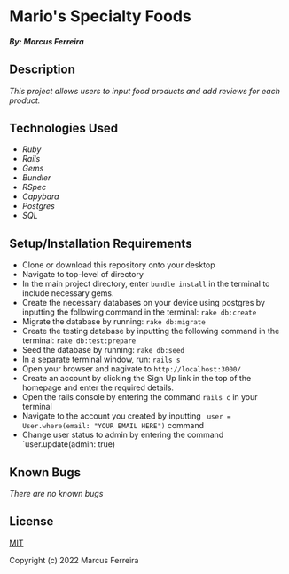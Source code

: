 # Mario's Specialty Foods

##### By: Marcus Ferreira

## Description

_This project allows users to input food products and add reviews for each product._

## Technologies Used

* _Ruby_
* _Rails_
* _Gems_
* _Bundler_
* _RSpec_
* _Capybara_
* _Postgres_
* _SQL_


## Setup/Installation Requirements

* Clone or download this repository onto your desktop
* Navigate to top-level of directory
* In the main project directory, enter `bundle install` in the terminal to include necessary gems.
* Create the necessary databases on your device using postgres by inputting the following command in the terminal:
    `rake db:create`  
* Migrate the database by running:
    `rake db:migrate` 
* Create the testing database by inputting the following command in the terminal:
    `rake db:test:prepare` 
* Seed the database by running:
    `rake db:seed` 
* In a separate terminal window, run:
    `rails s`
* Open your browser and nagivate to `http://localhost:3000/`
* Create an account by clicking the Sign Up link in the top of the homepage and enter the required details.
* Open the rails console by entering the command `rails c` in your terminal
* Navigate to the account you created by inputting ` user = User.where(email: "YOUR EMAIL HERE")` command
* Change user status to admin by entering the command `user.update(admin: true)


## Known Bugs

_There are no known bugs_

## License

[MIT](https://opensource.org/licenses/MIT)


Copyright (c) 2022 Marcus Ferreira
